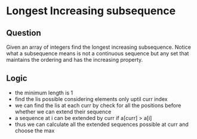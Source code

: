 # Longest Increasing subsequence

## Question

Given an array of integers find the longest increasing subsequence. Notice what a subsequence
means is not a continuous sequence but any set that maintains the ordering and has the 
increasing property.

## Logic

* the minimum length is 1
* find the lis possible considering elements only uptil curr index
* we can find the lis at each curr by check for all the positions before whether we can extend their sequence
* a sequence at i can be extended by curr if a[curr] > a[i] 
* thus we can calculate all the extended sequences possible at curr and choose the max
